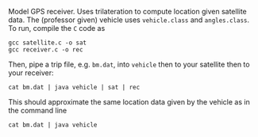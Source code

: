 Model GPS receiver. 
Uses trilateration to compute location given satellite data. 
The (professor given) vehicle uses `vehicle.class` and `angles.class`. 
To run, compile the `C` code as
```
gcc satellite.c -o sat
gcc receiver.c -o rec
```
Then, pipe a trip file, e.g. `bm.dat`, into `vehicle` then to your satellite then to your receiver:
```
cat bm.dat | java vehicle | sat | rec
```
This should approximate the same location data given by the vehicle as in the command line 
```
cat bm.dat | java vehicle 
```
